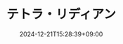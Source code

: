 ---
date: 2024-12-21T15:28:39+09:00
title: "テトラ・リディアン"
address: 人間界
species:
 - 魔族
 - 獏
height: 150
age: 13
---